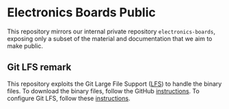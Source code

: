 Electronics Boards Public
=========================

This repository mirrors our internal private repository `electronics-boards`,
exposing only a subset of the material and documentation that we aim to make public.

## Git LFS remark
This repository exploits the Git Large File Support ([LFS][1]) to handle the binary files.
To download the binary files, follow the GitHub [instructions][2]. To configure Git LFS, follow these [instructions][3].

[1]: https://git-lfs.github.com/
[2]: https://help.github.com/articles/installing-git-large-file-storage/
[3]: https://help.github.com/en/github/managing-large-files/configuring-git-large-file-storage
